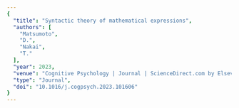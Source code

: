 ```yaml
---
{
  "title": "Syntactic theory of mathematical expressions",
  "authors": [
    "Matsumoto",
    "D.",
    "Nakai",
    "T."
  ],
  "year": 2023,
  "venue": "Cognitive Psychology | Journal | ScienceDirect.com by Elsevier",
  "type": "Journal",
  "doi": "10.1016/j.cogpsych.2023.101606"
}
---
```

